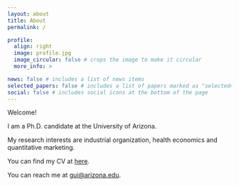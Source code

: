 ```yaml
---
layout: about
title: About
permalink: /

profile:
  align: right
  image: profile.jpg
  image_circular: false # crops the image to make it circular
  more_info: >

news: false # includes a list of news items
selected_papers: false # includes a list of papers marked as "selected={true}"
social: false # includes social icons at the bottom of the page
---
```


Welcome!

I am a Ph.D. candidate at the University of Arizona.

My research interests are industrial organization, health economics and quantitative marketing.

You can find my CV at <a href='cv/'>here</a>.


You can reach me at [gui@arizona.edu](gui@arizona.edu).

